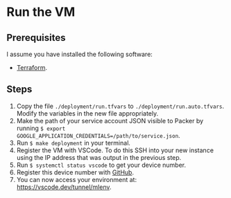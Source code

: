# Run the VM

## Prerequisites

I assume you have installed the following software:

- [Terraform][terraform].

## Steps

1. Copy the file `./deployment/run.tfvars` to `./deployment/run.auto.tfvars`.
   Modify the variables in the new file appropriately.
2. Make the path of your service account JSON visible to Packer by running `$
   export GOOGLE_APPLICATION_CREDENTIALS=/path/to/service.json`.
3. Run `$ make deployment` in your terminal.
4. Register the VM with VSCode. To do this SSH into your new instance using the
   IP address that was output in the previous step.
5. Run `$ systemctl status vscode` to get your device number.
6. Register this device number with [GitHub][github-device].
7. You can now access your environment at: https://vscode.dev/tunnel/mlenv.

[terraform]: https://www.terraform.io/
[github-device]: https://github.com/login/device
